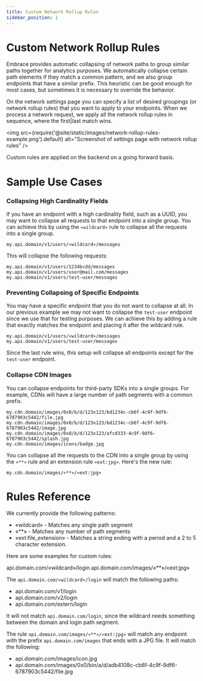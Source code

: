 ```yaml
---
title: Custom Network Rollup Rules 
sidebar_position: 1
---
```


# Custom Network Rollup Rules

Embrace provides automatic collapsing of network paths to group similar paths together for analytics purposes.
We automatically collapse certain path elements if they match a common pattern, and we also group endpoints
that have a similar prefix. This heuristic can be good enough for most cases, but sometimes it is necessary
to override the behavior.

On the network settings page you can specify a list of desired groupings (or network rollup rules) that you want to
apply to your endpoints. When we process a network request, we apply all the network rollup rules in sequence, where
the first|last match wins.

<img src={require('@site/static/images/network-rollup-rules-example.png').default} alt="Screenshot of settings page with network rollup rules" />

Custom rules are applied on the backend on a going forward basis.

# Sample Use Cases

### Collapsing High Cardinality Fields
If you have an endpoint with a high cardinality field, such as a UUID, you may want to collapse all requests to that
endpoint into a single group. You can achieve this by using the `«wildcard»` rule to collapse all the requests into a 
single group.

```shell
my.api.domain/v1/users/«wildcard»/messages
```

This will collapse the following requests:

```shell
my.api.domain/v1/users/1234bcdd/messages
my.api.domain/v1/users/user@mail.com/messages
my.api.domain/v1/users/test-user/messages
```

### Preventing Collapsing of Specific Endpoints
You may have a specific endpoint that you do not want to collapse at all. In our previous example we may not want to
collapse the `test-user` endpoint since we use that for testing purposes. We can achieve this by adding a rule that
exactly matches the endpoint and placing it after the wildcard rule.

```
my.api.domain/v1/users/«wildcard»/messages
my.api.domain/v1/users/test-user/messages
```

Since the last rule wins, this setup will collapse all endpoints except for the `test-user` endpoint.


### Collapse CDN Images
You can collapse endpoints for third-party SDKs into a single groups. For example, CDNs will have a large number of
path segments with a common prefix. 

```shell
my.cdn.domain/images/0x0/b/d/123x123/bd1234c-cb6f-4c9f-9df6-6787903c5442/file.jpg
my.cdn.domain/images/0x0/b/d/123x123/bd1234c-cb6f-4c9f-9df6-6787903c5442/image.jpg
my.cdn.domain/images/0x0/b/d/123x123/afcd333-4c9f-9df6-6787903c5442/splash.jpg
my.cdn.domain/images/icons/badge.jpg
```

You can collapse all the requests to the CDN into a single group by using the
`«**»` rule and an extension rule `«ext:jpg»`. Here's the new rule:

```
my.cdn.domain/images/«**»/«ext:jpg»
```


# Rules Reference

We currently provide the following patterns:

* «wildcard» - Matches any single path segment
* «**» - Matches any number of path segments
* «ext:file_extension» - Matches a string ending with a period and a 2 to 5 character extension.

Here are some examples for custom rules:

api.domain.com/«wildcard»/login
api.domain.com/images/«**»/«ext:jpg»

The `api.domain.com/«wildcard»/login` will match the following paths:
- api.domain.com/v1/login
- api.domain.com/v2/login
- api.domain.com/extern/login

It will not match `api.domain.com/login`, since the wildcard needs something between the domain and login path segment.

The rule `api.domain.com/images/«**»/«ext:jpg»` will match any endpoint with the prefix `api.domain.com/images` that
ends with a JPG file. It will match the following:
- api.domain.com/images/icon.jpg
- api.domain.com/images/0x0/bin/a/d/adb4108c-cb6f-4c9f-9df6-6787903c5442/file.jpg
